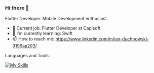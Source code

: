 ### Hi there 👋


Flutter Developer. Mobile Development enthusiast.

- 🔭 Current job: Flutter Developer at Capisoft
- 🌱 I’m currently learning: Swift
- 📫 How to reach me: https://www.linkedin.com/in/jan-duchnowski-9196aa203/


Languages and Tools:


[![My Skills](https://skills.thijs.gg/icons?i=flutter,dart,firebase,kotlin,bloc)](https://skills.thijs.gg)





